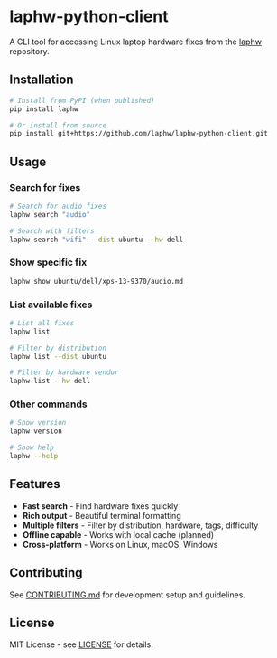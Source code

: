 # laphw-python-client

A CLI tool for accessing Linux laptop hardware fixes from the [laphw](https://github.com/laphw/laphw) repository.

## Installation

```bash
# Install from PyPI (when published)
pip install laphw

# Or install from source
pip install git+https://github.com/laphw/laphw-python-client.git
```

## Usage

### Search for fixes

```bash
# Search for audio fixes
laphw search "audio"

# Search with filters
laphw search "wifi" --dist ubuntu --hw dell
```

### Show specific fix

```bash
laphw show ubuntu/dell/xps-13-9370/audio.md
```

### List available fixes

```bash
# List all fixes
laphw list

# Filter by distribution
laphw list --dist ubuntu

# Filter by hardware vendor
laphw list --hw dell
```

### Other commands

```bash
# Show version
laphw version

# Show help
laphw --help
```

## Features

- **Fast search** - Find hardware fixes quickly
- **Rich output** - Beautiful terminal formatting
- **Multiple filters** - Filter by distribution, hardware, tags, difficulty
- **Offline capable** - Works with local cache (planned)
- **Cross-platform** - Works on Linux, macOS, Windows

## Contributing

See [CONTRIBUTING.md](CONTRIBUTING.md) for development setup and guidelines.

## License

MIT License - see [LICENSE](LICENSE) for details.
